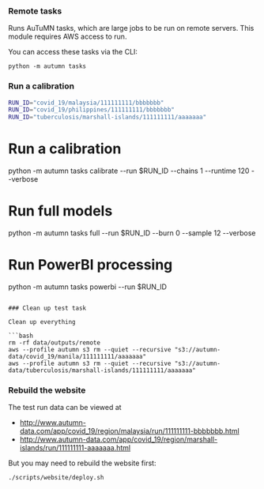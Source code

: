 ### Remote tasks

Runs AuTuMN tasks, which are large jobs to be run on remote servers.
This module requires AWS access to run.

You can access these tasks via the CLI:

```
python -m autumn tasks
```

### Run a calibration

```bash
RUN_ID="covid_19/malaysia/111111111/bbbbbbb"
RUN_ID="covid_19/philippines/111111111/bbbbbbb"
RUN_ID="tuberculosis/marshall-islands/111111111/aaaaaaa"
```

# Run a calibration

python -m autumn tasks calibrate --run $RUN_ID --chains 1 --runtime 120 --verbose

# Run full models

python -m autumn tasks full --run $RUN_ID --burn 0 --sample 12 --verbose

# Run PowerBI processing

python -m autumn tasks powerbi --run $RUN_ID

````

### Clean up test task

Clean up everything

```bash
rm -rf data/outputs/remote
aws --profile autumn s3 rm --quiet --recursive "s3://autumn-data/covid_19/manila/111111111/aaaaaaa"
aws --profile autumn s3 rm --quiet --recursive "s3://autumn-data/tuberculosis/marshall-islands/111111111/aaaaaaa"
````

### Rebuild the website

The test run data can be viewed at

- http://www.autumn-data.com/app/covid_19/region/malaysia/run/111111111-bbbbbbb.html
- http://www.autumn-data.com/app/covid_19/region/marshall-islands/run/111111111-aaaaaaa.html

But you may need to rebuild the website first:

```bash
./scripts/website/deploy.sh
```
